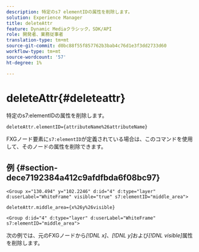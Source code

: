 ```yaml
---
description: 特定のs7 elementIDの属性を削除します。
solution: Experience Manager
title: deleteAttr
feature: Dynamic Mediaクラシック，SDK/API
role: 開発者、業務従事者
translation-type: tm+mt
source-git-commit: d0bc88f55f857762b3bab4c76d1e3f3dd2733d60
workflow-type: tm+mt
source-wordcount: '57'
ht-degree: 1%

---
```



# deleteAttr{#deleteattr}

特定のs7:elementIDの属性を削除します。

`deleteAttr.elementID={attributeName%26attributeName}`

FXGノード要素に`s7:elementID`が定義されている場合は、このコマンドを使用して、そのノードの属性を削除できます。

## 例 {#section-dece7192384a412c9afdfbda6f08bc97}

`<Group x="130.494" y="102.2246" d:id="4" d:type="layer" d:userLabel="WhiteFrame" visible="true" s7:elementID="middle_area">`

`deleteAttr.middle_area={x%26y%26visible}`

`<Group d:id="4" d:type="layer" d:userLabel="WhiteFrame" s7:elementID="middle_area">`

次の例では、元のFXGノードから&#x200B;*[!DNL x]*、*[!DNL y]*&#x200B;および&#x200B;*[!DNL visible]*&#x200B;属性を削除します。
